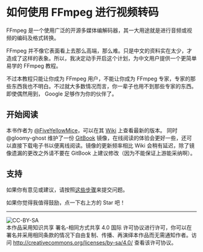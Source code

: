 # 如何使用 FFmpeg 进行视频转码

FFmpeg 是一个使用广泛的开源多媒体编解码器，其一大用途就是进行音频或视频的编码及格式转换。

FFmpeg 并不像它表面看上去那么高端，那么难。只是中文的资料实在太少，才造成了这样的表象。所以，我决定动手开启这个计划，为中文用户提供一个更简单易学的 FFmpeg 教程。

不过本教程只能让你成为 FFmpeg 用户，不能让你成为 FFmpeg 专家，专家的那些东西我也不明白。不过就大多数情况而言，你一辈子也用不到那些专家的东西。即使偶然用到， Google 足够作为你的伙伴了。

## 开始阅读

本书作者为 [@FiveYellowMice](https://github.com/FiveYellowMice)，可以在其 [Wiki](https://wiki.fiveyellowmice.com/wiki/%E5%A6%82%E4%BD%95%E4%BD%BF%E7%94%A8_FFmpeg_%E8%BF%9B%E8%A1%8C%E8%A7%86%E9%A2%91%E8%BD%AC%E7%A0%81:%E9%A6%96%E9%A1%B5) 上查看最新的版本。
同时 @gloomy-ghost 维护了一份 [GitBook](https://gloomy-ghost.gitbook.io/convert-videos-with-ffmpeg-zh/) 镜像，在线阅读的体验会更好一些，还可以直接下载电子书以便离线阅读。镜像的更新频率相比 Wiki 会稍有延迟，除了镜像遗漏的更改之外请不要在 GitBook 上建议修改（因为不能保证上游能采纳啊）。

## 支持

如果你有意见或建议，请按照[这些步骤](feedback.md)来提交问题。

如果你觉得我值得鼓励，点一下右上方的 Star 吧！

----------------------

![CC-BY-SA](image/by-sa.png)  
本作品采用知识共享 署名-相同方式共享 4.0 国际 许可协议进行许可，你可以在署名并采用相同条款的情况下自由复制、传播、再演绎本作品而无需通知作者。访问 <http://creativecommons.org/licenses/by-sa/4.0/> 查看该许可协议。

